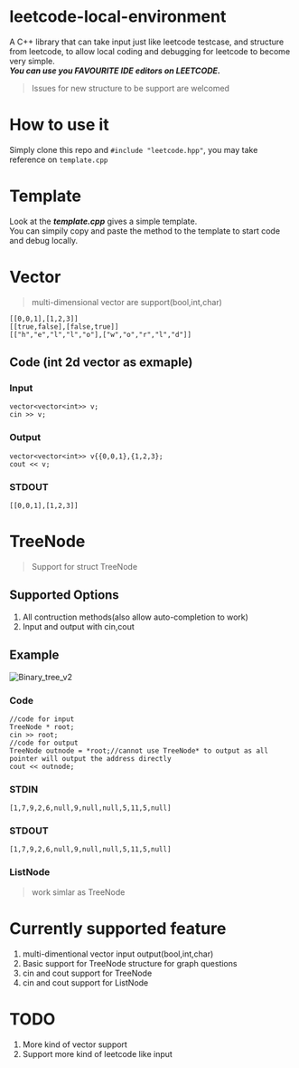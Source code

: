 # leetcode-local-environment
A C++ library that can take input just like leetcode testcase, and structure from leetcode, to allow local coding and debugging for leetcode to become very simple.\
***You can use you FAVOURITE IDE editors on LEETCODE.***
> Issues for new structure to be support are welcomed
# How to use it
Simply clone this repo and ```#include "leetcode.hpp"```, you may take reference on ```template.cpp```
# Template
Look at the ***template.cpp*** gives a simple template.\
You can simpily copy and paste the method to the template to start code and debug locally.
# Vector
> multi-dimensional vector are support(bool,int,char)
```
[[0,0,1],[1,2,3]]
[[true,false],[false,true]]
[["h","e","l","l","o"],["w","o","r","l","d"]]
```
## Code (int 2d vector as exmaple)
### Input
```
vector<vector<int>> v;
cin >> v;
```
### Output 
```
vector<vector<int>> v{{0,0,1},{1,2,3};
cout << v;
```
### STDOUT 
```
[[0,0,1],[1,2,3]]
```
# TreeNode
> Support for struct TreeNode 
## Supported Options
1. All contruction methods(also allow auto-completion to work)
2. Input and output with cin,cout
## Example 
![Binary_tree_v2](https://user-images.githubusercontent.com/75346987/206894919-3c640bd4-0dc7-4a44-b95a-1e06b9417612.svg)

### Code
```
//code for input
TreeNode * root;
cin >> root;
//code for output
TreeNode outnode = *root;//cannot use TreeNode* to output as all pointer will output the address directly
cout << outnode;
```
### STDIN
```
[1,7,9,2,6,null,9,null,null,5,11,5,null]  
```
### STDOUT
```
[1,7,9,2,6,null,9,null,null,5,11,5,null]  
```
### ListNode
> work simlar as TreeNode
# Currently supported feature
1. multi-dimentional vector input output(bool,int,char)
2. Basic support for TreeNode structure for graph questions
3. cin and cout support for TreeNode
4. cin and cout support for ListNode
# TODO
1. More kind of vector support
2. Support more kind of leetcode like input
